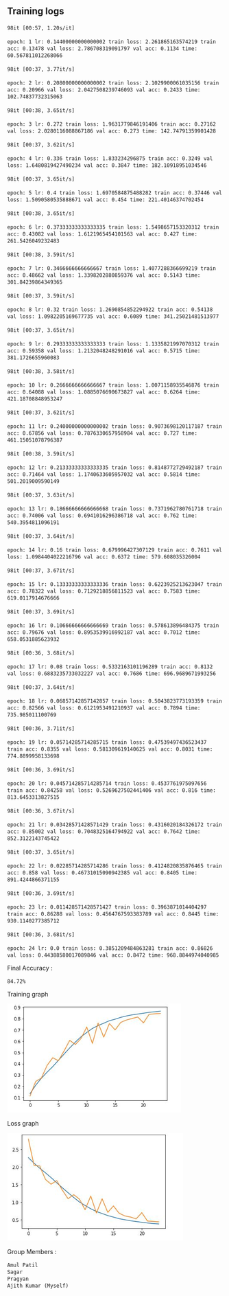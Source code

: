 ## Training logs


    
    98it [00:57, 1.20s/it]

    epoch: 1 lr: 0.14400000000000002 train loss: 2.261865163574219 train acc: 0.13478 val loss: 2.786708319091797 val acc: 0.1134 time: 60.567811012268066

    98it [00:37, 3.77it/s]

    epoch: 2 lr: 0.20800000000000002 train loss: 2.1029900061035156 train acc: 0.20966 val loss: 2.0427508239746093 val acc: 0.2433 time: 102.74837732315063

    98it [00:38, 3.65it/s]

    epoch: 3 lr: 0.272 train loss: 1.9631779846191406 train acc: 0.27162 val loss: 2.0280116088867186 val acc: 0.273 time: 142.74791359901428

    98it [00:37, 3.62it/s]

    epoch: 4 lr: 0.336 train loss: 1.833234296875 train acc: 0.3249 val loss: 1.6480819427490234 val acc: 0.3847 time: 182.10918951034546

    98it [00:37, 3.65it/s]

    epoch: 5 lr: 0.4 train loss: 1.6970584875488282 train acc: 0.37446 val loss: 1.5090580535888671 val acc: 0.454 time: 221.40146374702454

    98it [00:38, 3.65it/s]

    epoch: 6 lr: 0.37333333333333335 train loss: 1.5498657153320312 train acc: 0.43082 val loss: 1.6121965454101563 val acc: 0.427 time: 261.5426049232483

    98it [00:38, 3.59it/s]

    epoch: 7 lr: 0.3466666666666667 train loss: 1.4077288366699219 train acc: 0.48662 val loss: 1.3398202880859376 val acc: 0.5143 time: 301.84239864349365

    98it [00:37, 3.59it/s]

    epoch: 8 lr: 0.32 train loss: 1.2690854852294922 train acc: 0.54138 val loss: 1.0982205169677735 val acc: 0.6089 time: 341.25021481513977

    98it [00:37, 3.65it/s]

    epoch: 9 lr: 0.29333333333333333 train loss: 1.1335821997070312 train acc: 0.59358 val loss: 1.2132048248291016 val acc: 0.5715 time: 381.1726655960083

    98it [00:38, 3.58it/s]

    epoch: 10 lr: 0.2666666666666667 train loss: 1.0071158935546876 train acc: 0.64088 val loss: 1.0885076690673827 val acc: 0.6264 time: 421.18708848953247

    98it [00:37, 3.62it/s]

    epoch: 11 lr: 0.24000000000000002 train loss: 0.9073698120117187 train acc: 0.67856 val loss: 0.7876330657958984 val acc: 0.727 time: 461.15051078796387

    98it [00:38, 3.59it/s]

    epoch: 12 lr: 0.21333333333333335 train loss: 0.8148772729492187 train acc: 0.71464 val loss: 1.1740633605957032 val acc: 0.5814 time: 501.2019009590149

    98it [00:37, 3.63it/s]

    epoch: 13 lr: 0.18666666666666668 train loss: 0.7371962780761718 train acc: 0.74006 val loss: 0.6941016296386718 val acc: 0.762 time: 540.3954811096191

    98it [00:37, 3.64it/s]

    epoch: 14 lr: 0.16 train loss: 0.679996427307129 train acc: 0.7611 val loss: 1.0984404022216796 val acc: 0.6372 time: 579.608035326004

    98it [00:37, 3.67it/s]

    epoch: 15 lr: 0.13333333333333336 train loss: 0.6223925213623047 train acc: 0.78322 val loss: 0.7129218856811523 val acc: 0.7583 time: 619.0117914676666

    98it [00:37, 3.69it/s]

    epoch: 16 lr: 0.10666666666666669 train loss: 0.578613896484375 train acc: 0.79676 val loss: 0.8953539916992187 val acc: 0.7012 time: 658.0531885623932

    98it [00:36, 3.68it/s]

    epoch: 17 lr: 0.08 train loss: 0.5332163101196289 train acc: 0.8132 val loss: 0.6883235733032227 val acc: 0.7686 time: 696.9689671993256

    98it [00:37, 3.64it/s]

    epoch: 18 lr: 0.06857142857142857 train loss: 0.5043823773193359 train acc: 0.82566 val loss: 0.6121953491210937 val acc: 0.7894 time: 735.985011100769

    98it [00:36, 3.71it/s]

    epoch: 19 lr: 0.05714285714285715 train loss: 0.47539497436523437 train acc: 0.8355 val loss: 0.581309619140625 val acc: 0.8031 time: 774.8899958133698

    98it [00:36, 3.69it/s]

    epoch: 20 lr: 0.045714285714285714 train loss: 0.4537761975097656 train acc: 0.84258 val loss: 0.5269627502441406 val acc: 0.816 time: 813.6453313827515

    98it [00:36, 3.67it/s]

    epoch: 21 lr: 0.03428571428571429 train loss: 0.4316020184326172 train acc: 0.85002 val loss: 0.7048325164794922 val acc: 0.7642 time: 852.3122143745422

    98it [00:37, 3.65it/s]

    epoch: 22 lr: 0.02285714285714286 train loss: 0.4124820835876465 train acc: 0.858 val loss: 0.46731015090942385 val acc: 0.8405 time: 891.4244866371155

    98it [00:36, 3.69it/s]

    epoch: 23 lr: 0.011428571428571427 train loss: 0.3963871014404297 train acc: 0.86288 val loss: 0.4564767593383789 val acc: 0.8445 time: 930.1140277385712

    98it [00:36, 3.68it/s]

    epoch: 24 lr: 0.0 train loss: 0.3851209484863281 train acc: 0.86826 val loss: 0.44388580017089846 val acc: 0.8472 time: 968.8844974040985





Final Accuracy :

    84.72%

    

Training graph

![Test Image 3](./images/tsnip1.jpg)

Loss graph

![Test Image 3](./images/tsnip2.jpg)


Group Members :

    Amul Patil
    Sagar
    Pragyan
    Ajith Kumar (Myself)